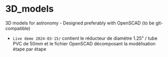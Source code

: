 # 3D_models
3D models for astronomy - Designed preferably with OpenSCAD (to be git-compatible)

* `Live demo 2024-03-15/` contient le réducteur de diamètre 1.25" / tube PVC de 50mm et le fichier OpenSCAD décomposant la modélisation étape par étape

